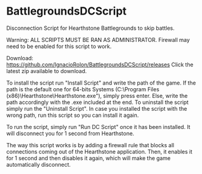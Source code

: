 # BattlegroundsDCScript
Disconnection Script for Hearthstone Battlegrounds to skip battles.

Warning: ALL SCRIPTS MUST BE RAN AS ADMINISTRATOR.
Firewall may need to be enabled for this script to work.

Download: https://github.com/IgnacioRolon/BattlegroundsDCScript/releases 
Click the latest zip available to download.

To install the script run "Install Script" and write the path of the game. If the path is the default one for 64-bits Systems (C:\Program Files (x86)\Hearthstone\Hearthstone.exe"), simply press enter. Else, write the path accordingly with the .exe included at the end.
To uninstall the script simply run the "Uninstall Script". In case you installed the script with the wrong path, run this script so you can install it again.

To run the script, simply run "Run DC Script" once it has been installed. It will disconnect you for 1 second from Hearthstone.


The way this script works is by adding a firewall rule that blocks all connections coming out of the Hearthstone application. Then, it enables it for 1 second and then disables it again, which will make the game automatically disconnect.
